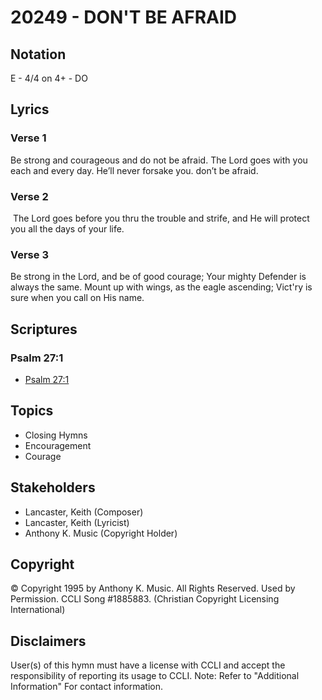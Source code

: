 # 20249 - DON'T BE AFRAID

## Notation

E - 4/4 on 4+ - DO

## Lyrics

### Verse 1

Be strong and courageous and do not be afraid. The Lord goes with you each and every day. He’ll never forsake you. don’t be afraid.

### Verse 2

 The Lord goes before you thru the trouble and strife, and He will protect you all the days of your life.

### Verse 3

Be strong in the Lord, and be of good courage; Your mighty Defender is always the same. Mount up with wings, as the eagle ascending; Vict'ry is sure when you call on His name.


## Scriptures

### Psalm 27:1

- [Psalm 27:1](https://www.biblegateway.com/passage/?search=Psalm%2027%3A1)


## Topics

- Closing Hymns
- Encouragement
- Courage

## Stakeholders

- Lancaster, Keith (Composer)
- Lancaster, Keith (Lyricist)
- Anthony K. Music (Copyright Holder)

## Copyright

© Copyright 1995 by Anthony K. Music. All Rights Reserved. Used by Permission. CCLI Song #1885883.
(Christian Copyright Licensing International)

## Disclaimers

User(s) of this hymn must have a license with CCLI and accept the responsibility of reporting its usage to CCLI.
Note: Refer to "Additional Information" For contact information.

